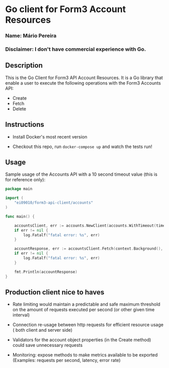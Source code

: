 # Go client for Form3 Account Resources

### Name: Mário Pereira
### Disclaimer: I don't have commercial experience with Go.

## Description

This is the Go Client for Form3 API Account Resources. It is a Go library that enable a user to execute the following operations with the Form3 Accounts API:

- Create
- Fetch
- Delete

## Instructions

 - Install Docker's most recent version

 - Checkout this repo, run `docker-compose up` and watch the tests run!

## Usage

Sample usage of the Accounts API with a 10 second timeout value (this is for reference only):

```go
package main

import (
	"ei09010/form3-api-client/accounts"
)

func main() {

	accountsClient, err := accounts.NewClient(accounts.WithTimeout(time.Duration(10 * time.Second)))
	if err != nil {
		log.Fatalf("fatal error: %s", err)
	}

	accountResponse, err := accountsClient.Fetch(context.Background(), uuid.MustParse("ad27e265-9605-4b4b-a0e5-3003ea9cc4dc"))
	if err != nil {
		log.Fatalf("fatal error: %s", err)
	}

	fmt.Println(accountResponse)
}
```

## Production client nice to haves

- Rate limiting would maintain a predictable and safe maximum threshold on the amount of requests executed per second (or other given time interval)

- Connection re-usage between http requests for efficient resource usage ( both client and server side)

- Validators for the account object properties (in the Create method) could save unnecessary requests

- Monitoring: expose methods to make metrics available to be exported (Examples: requests per second, latency, error rate) 